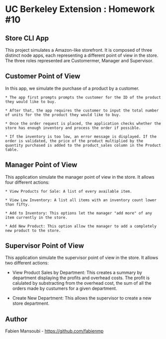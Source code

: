 # UC Berkeley Extension : Homework #10
## Store CLI App

This project simulates a Amazon-like storefront. It is composed of three distinct node apps, 
each representing a different point of view in the store. 
The three roles represented are Customermer, Manager and Supervisor.

## Customer Point of View

In this app, we simulate the purchase of a product by a customer. 

	* The app first prompts prompts the customer for the ID of the product they would like to buy.
	
	* After that, the app requires the customer to input the total number of units for the the product they would like to buy.

	* Once the order request is placed, the application checks whether the store has enough inventory and process the order if possible.
	
	* If the inventory is too low, an error message is displayed. If the order is validated, the price of the product multiplied by the quantity purchased is added to the product_sales column in the Product table.

## Manager Point of View

This application simulate the manager point of view in the store. It allows four different actions:

	* View Products for Sale: A list of every available item.
    
    * View Low Inventory: A list all items with an inventory count lower than fifty.
    
    * Add to Inventory: This options let the manager "add more" of any item currently in the store.
    
    * Add New Product: This option allow the manager to add a completely new product to the store.

## Supervisor Point of View

This application simulate the supervisor point of view in the store. It allows two different actions:

   * View Product Sales by Department: This creates a summary by department displaying the profits and overhead costs. The profit is calulated by substracting from the overhead cost, the sum of all the orders made by custumers for a given department.
   
   * Create New Department: This allows the supervisor to create a new store department.

## Author

Fabien Mansoubi - https://github.com/fabienmp


